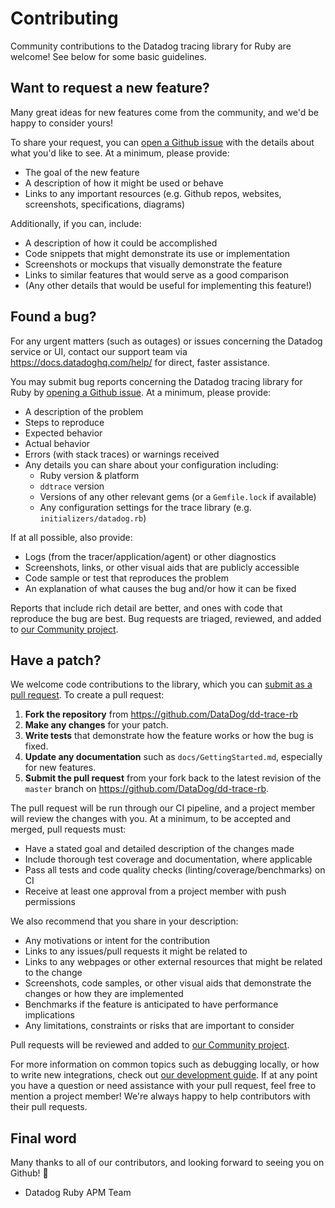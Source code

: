 # Contributing

Community contributions to the Datadog tracing library for Ruby are welcome! See below for some basic guidelines.

## Want to request a new feature?

Many great ideas for new features come from the community, and we'd be happy to consider yours!

To share your request, you can [open a Github issue](https://github.com/DataDog/dd-trace-rb/issues/new) with the details about what you'd like to see. At a minimum, please provide:

 - The goal of the new feature
 - A description of how it might be used or behave
 - Links to any important resources (e.g. Github repos, websites, screenshots, specifications, diagrams)

Additionally, if you can, include:

 - A description of how it could be accomplished
 - Code snippets that might demonstrate its use or implementation
 - Screenshots or mockups that visually demonstrate the feature
 - Links to similar features that would serve as a good comparison
 - (Any other details that would be useful for implementing this feature!)

## Found a bug?

For any urgent matters (such as outages) or issues concerning the Datadog service or UI, contact our support team via https://docs.datadoghq.com/help/ for direct, faster assistance.

You may submit bug reports concerning the Datadog tracing library for Ruby by [opening a Github issue](https://github.com/DataDog/dd-trace-rb/issues/new). At a minimum, please provide:

 - A description of the problem
 - Steps to reproduce
 - Expected behavior
 - Actual behavior
 - Errors (with stack traces) or warnings received
 - Any details you can share about your configuration including:
    - Ruby version & platform
    - `ddtrace` version
    - Versions of any other relevant gems (or a `Gemfile.lock` if available)
    - Any configuration settings for the trace library (e.g. `initializers/datadog.rb`)

If at all possible, also provide:

 - Logs (from the tracer/application/agent) or other diagnostics
 - Screenshots, links, or other visual aids that are publicly accessible
 - Code sample or test that reproduces the problem
 - An explanation of what causes the bug and/or how it can be fixed

Reports that include rich detail are better, and ones with code that reproduce the bug are best. Bug requests are triaged, reviewed, and added to [our Community project](https://github.com/DataDog/dd-trace-rb/projects/2).

## Have a patch?

We welcome code contributions to the library, which you can [submit as a pull request](https://github.com/DataDog/dd-trace-rb/pull/new/master). To create a pull request:

1. **Fork the repository** from https://github.com/DataDog/dd-trace-rb
2. **Make any changes** for your patch.
3. **Write tests** that demonstrate how the feature works or how the bug is fixed.
4. **Update any documentation** such as `docs/GettingStarted.md`, especially for new features.
5. **Submit the pull request** from your fork back to the latest revision of the `master` branch on https://github.com/DataDog/dd-trace-rb.

The pull request will be run through our CI pipeline, and a project member will review the changes with you. At a minimum, to be accepted and merged, pull requests must:

 - Have a stated goal and detailed description of the changes made
 - Include thorough test coverage and documentation, where applicable
 - Pass all tests and code quality checks (linting/coverage/benchmarks) on CI
 - Receive at least one approval from a project member with push permissions

We also recommend that you share in your description:

 - Any motivations or intent for the contribution
 - Links to any issues/pull requests it might be related to
 - Links to any webpages or other external resources that might be related to the change
 - Screenshots, code samples, or other visual aids that demonstrate the changes or how they are implemented
 - Benchmarks if the feature is anticipated to have performance implications
 - Any limitations, constraints or risks that are important to consider

Pull requests will be reviewed and added to [our Community project](https://github.com/DataDog/dd-trace-rb/projects/2).

For more information on common topics such as debugging locally, or how to write new integrations, check out [our development guide](https://github.com/DataDog/dd-trace-rb/blob/master/docs/DevelopmentGuide.md). If at any point you have a question or need assistance with your pull request, feel free to mention a project member! We're always happy to help contributors with their pull requests.

## Final word

Many thanks to all of our contributors, and looking forward to seeing you on Github! :tada:

 - Datadog Ruby APM Team
